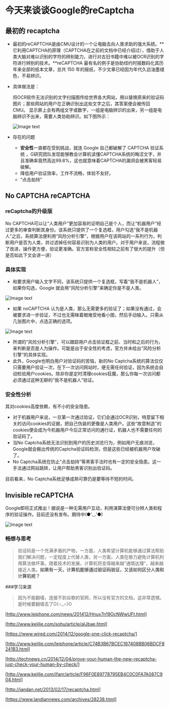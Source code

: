 # 今天来谈谈Google的reCaptcha

## 最初的 recaptcha

* 最初的reCAPTCHA是由CMU设计的一个让电脑去向人类求助的强大系统。**它利用CAPTCHA的原理（CAPTCHA在之前的文档中已经介绍过），借助于人类大脑对难以识别的字符的辨别能力，进行对古旧书籍中难以被OCR识别的字符进行辨别的技术。**reCAPTCHA 最有名的例子是协助纽约时报数码化其历年来全部的纸本文章，总共 150 年的报纸，不少文章已经因为年代久远油墨褪色，不易辨识。

* 具体做法是：
	
	将OCR软件无法识别的文字扫描图传给世界各大网站，用以替换原来的验证码图片；那些网站的用户在正确识别出这些文字之后，其答案便会被传回CMU。 显示屏上会有两组文字或数字，一组是电脑辨识的出来，另一组是电脑辨识不出来，需要人类协助辨识。如下图所示：
 
	![Image text](https://github.com/Zhaojytt/ns/blob/master/2016-2/zjy/img_folder/1.jpg)

* 存在的问题
	
	* **安全性**一直都在受到挑战，就连 Google 自己都破解了 CAPTCHA 验证系统 ，G研究团队发现能够教会计算机读懂CAPTCHA系统的晦涩文字，并且准确率竟然高达99.8%，这也就意味着CAPTCHA的漏洞会被黑客轻易破解。
	* 降低用户验证效率，工作不流畅，体验不友好。
	* “点击劫持”
	
## No CAPTCHA reCAPTCHA
### reCaptcha的升级版

No CAPTCHA可以让“人类用户”更加容易的证明自己是个人，而让“机器用户”经过更多的审查判断其身份。该系统只提供了一个复选框，用户勾选“我不是机器人”之后，系统算法便利用“风险分析引擎”，根据用户在该网站的一系列行为，判断用户是否为人类，并过滤掉任何容易识别为人类的用户。对于用户来说，流程做了改进，操作更方便，验证更准确。官方宣称安全性相较之前有了很大的提升（但是否如此下文会讲一讲）
	
### 具体实现

* 和要求用户输入文字不同，该系统只提供一个复选框，写着“我不是机器人”，如果你勾选，Google 就会用“风险分析引擎”来确定你是不是人类。	

![Image text](https://github.com/Zhaojytt/ns/blob/master/2016-2/zjy/img_folder/2.gif)

* 如果 noCAPTCHA 认为是人类，那么无需更多的验证了；如果没有通过，会被要求进一步验证，不过也无需眯着眼难受地看小图，然后手动输入。只需从几张图片中，点选正确的选项。

![Image text](https://github.com/Zhaojytt/ns/blob/master/2016-2/zjy/img_folder/3.png)
* 所谓的“风险分析引擎”，可以跟踪用户点击验证框之前、当时和之后的行为，来判断是否是人为操作。可能是出于安全性的考虑，官方并未给出“风险分析引擎”的具体实现。
* 此外，Google也明白用户对验证码的苦恼，新的No Captcha系统的算法仅仅只需要用户验证一次，在下一次访问网站时，便无需任何验证，因为系统会自动检验用户cookies。除非你是定时清理cookies狂魔，那么你每一次访问都必须通过这种无聊的“我不是机器人”验证。

### 安全性分析

其对cookies高度依赖，有不小的安全隐患。

* 对于机器用户来说，一旦第一次通过验证，它们会通过OCR识别，特意留下相关的访问cookies的证据，把自己伪装的更像是人类用户。这些“故意制造”的cookies便会成为今机器用户今后正常访问的通行证，机器人也不需要任何的验证码了。
* 当No Captcha系统无法识别到用户的历史浏览行为，例如用户无痕浏览，Google就会搬出传统的Captcha验证码检测，但是这些已经被机器用户攻破了。
* No Captcha系统在防止“点击劫持”等黑客手法时也有一定的安全隐患。这一手法通过网站跳转，让用户帮助黑客识别出验证码。


目前看来，No Captcha系统足够成熟可靠仍是要等待不短的时间。



## Invisible reCAPTCHA
 Google即将正式推出！据说是一种无需用户互动，利用演算法便可分辨人类和程序的验证操作。目前还没有发布。期待中(●'◡'●)

![Image text](https://github.com/Zhaojytt/ns/blob/master/2016-2/zjy/img_folder/4.png)
### 畅想与思考
>验证码是一个充满矛盾的产物，一方面，人类希望计算机能够通过算法帮助我们解决问题，一定程度上代替人类，另一方面，人类在极力避免计算机利用算法做坏事。随着技术的发展，计算机将变得越来越“通情达理”，越来越接近人类。**如果有一天，计算机能够通过验证码验证，又该如何区分人类和计算机呢？**

###学习来源
> 因为不能翻墙，连接不到谷歌的官网，所以没有官方的文档，这非常遗憾。是时候要翻墙去了O(∩_∩)O

[http://www.leiphone.com/news/201412/Hnux7n19OcNWwUFt.html]

[http://www.kejilie.com/sohu/article/aIJbae.html]

[https://www.wired.com/2014/12/google-one-click-recaptcha/]

[http://www.kejilie.com/leiphone/article/C74B3B67BCEC187408BB06BDCF8241B3.html]

[http://technews.cn/2014/12/04/prove-your-human-the-new-recaptcha-just-check-your-human-by-check/]

[http://www.kejilie.com/ifanr/article/F96F0E89778795EB4C0C0FA7A087C904.html]

[http://jandan.net/2013/02/17/recaptcha.html]

[https://www.landiannews.com/archives/28238.html]
